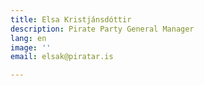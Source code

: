 ```yaml
---
title: Elsa Kristjánsdóttir
description: Pirate Party General Manager
lang: en
image: ''
email: elsak@piratar.is

---
```

